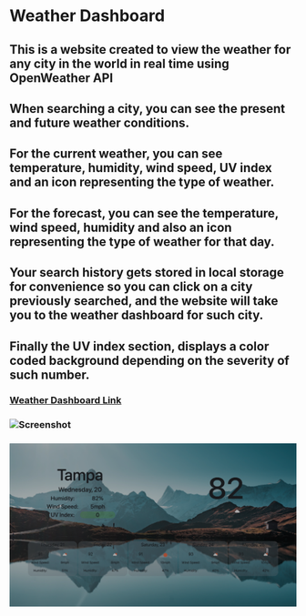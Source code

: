 # Weather Dashboard

## This is a website created to view the weather for any city in the world in real time using OpenWeather API
## When searching a city, you can see the present and future weather conditions.
## For the current weather, you can see temperature, humidity, wind speed, UV index and an icon representing the type of weather.
## For the forecast, you can see the temperature, wind speed, humidity and also an icon representing the type of weather for that day.
## Your search history gets stored in local storage for convenience so you can click on a city previously searched, and the website will take you to the weather dashboard for such city.
## Finally the UV index section, displays a color coded background depending on the severity of such number.

### [Weather Dashboard Link](https://pargasparedes.github.io/WeatherDashboard/)

### ![Screenshot](./Images/screenshot2.png)
### ![Screenshot](./Images/screenshot1.png)
